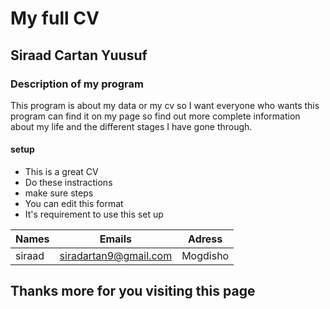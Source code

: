 
# My full CV


## Siraad Cartan Yuusuf

### Description of my program

This program is about my data or my cv so I want everyone who wants this program can find it on my page so find out more complete information about my life and the different stages I have gone through.


#### setup
 * This is a great CV
 * Do these instractions
 * make sure steps
 * You can edit this format
 * It's requirement to use this set up


| Names| Emails| Adress|
|----------|-----------------------|-------------|
|siraad|siradartan9@gmail.com|Mogdisho|





## Thanks more for you visiting this page
